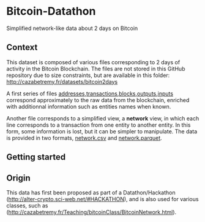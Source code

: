 # Bitcoin-Datathon
Simplified network-like data about 2 days on Bitcoin

## Context
This dataset is composed of various files corresponding to 2 days of activity in the Bitcoin Blockchain.
The files are not stored in this GitHub repository due to size constraints, but are available in this folder: http://cazabetremy.fr/datasets/bitcoin2days

A first series of files [addresses](http://cazabetremy.fr/datasets/bitcoin2days/addresses.csv),[transactions](http://cazabetremy.fr/datasets/bitcoin2days/transactions.csv),[blocks](http://cazabetremy.fr/datasets/bitcoin2days/blocks.csv),[outputs](http://cazabetremy.fr/datasets/bitcoin2days/outputs.csv),[inputs](http://cazabetremy.fr/datasets/bitcoin2days/inputs.csv) correspond approximately to the raw data from the blockchain, enriched with additionnal information such as entities names when known.

Another file corresponds to a simplified view, a **network** view, in which each line corresponds to a transaction from one entity to another entity. In this form, some information is lost, but it can be simpler to manipulate. The data is provided in two formats, [network.csv](http://cazabetremy.fr/datasets/bitcoin2days/2days_entity_network.csv) and [network.parquet](http://cazabetremy.fr/datasets/bitcoin2days/2days_entity_network.parquet).

## Getting started



## Origin
This data has first been proposed as part of a Datathon/Hackathon (http://alter-crypto.sci-web.net/#HACKATHON), and is also used for various classes, such as (http://cazabetremy.fr/Teaching/bitcoinClass/BitcoinNetwork.html).


